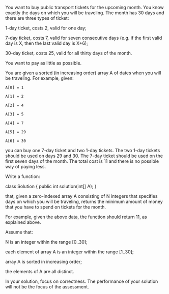  You want to buy public transport tickets for the upcoming month. You know exactly the days on which you will be traveling. The month has 30 days and there are three types of ticket:

 

1-day ticket, costs 2, valid for one day;

7-day ticket, costs 7, valid for seven consecutive days (e.g. if the first valid day is X, then the last valid day is X+6);

30-day ticket, costs 25, valid for all thirty days of the month.

You want to pay as little as possible.

 

You are given a sorted (in increasing order) array A of dates when you will be traveling. For example, given:

 

    A[0] = 1

    A[1] = 2

    A[2] = 4

    A[3] = 5

    A[4] = 7

    A[5] = 29

    A[6] = 30

you can buy one 7-day ticket and two 1-day tickets. The two 1-day tickets should be used on days 29 and 30. The 7-day ticket should be used on the first seven days of the month. The total cost is 11 and there is no possible way of paying less.

 

Write a function:

 

class Solution { public int solution(int[] A); }

that, given a zero-indexed array A consisting of N integers that specifies days on which you will be traveling, returns the minimum amount of money that you have to spend on tickets for the month.

 

For example, given the above data, the function should return 11, as explained above.

 

Assume that:

 

N is an integer within the range [0..30];

each element of array A is an integer within the range [1..30];

array A is sorted in increasing order;

the elements of A are all distinct.

In your solution, focus on correctness. The performance of your solution will not be the focus of the assessment.

